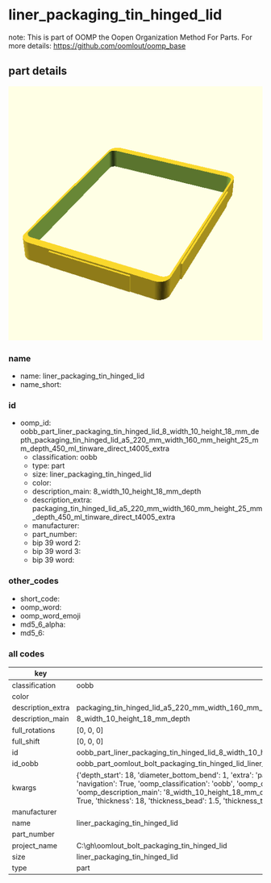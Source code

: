 # liner_packaging_tin_hinged_lid  

note: This is part of OOMP the Oopen Organization Method For Parts. For more details: https://github.com/oomlout/oomp_base

##  part details
  

[![](3dpr.png)](3dpr.png)





### name
* name: liner_packaging_tin_hinged_lid
* name_short: 
### id
* oomp_id: oobb_part_liner_packaging_tin_hinged_lid_8_width_10_height_18_mm_depth_packaging_tin_hinged_lid_a5_220_mm_width_160_mm_height_25_mm_depth_450_ml_tinware_direct_t4005_extra
  * classification: oobb
  * type: part
  * size: liner_packaging_tin_hinged_lid
  * color: 
  * description_main: 8_width_10_height_18_mm_depth
  * description_extra: packaging_tin_hinged_lid_a5_220_mm_width_160_mm_height_25_mm_depth_450_ml_tinware_direct_t4005_extra
  * manufacturer: 
  * part_number: 
  * bip 39 word 2: 
  * bip 39 word 3: 
  * bip 39 word: 

### other_codes
* short_code: 
* oomp_word: 
* oomp_word_emoji 
* md5_6_alpha: 
* md5_6: 









### all codes 
| key | value |  
| --- | --- |  
| classification | oobb |  
| color |  |  
| description_extra | packaging_tin_hinged_lid_a5_220_mm_width_160_mm_height_25_mm_depth_450_ml_tinware_direct_t4005_extra |  
| description_main | 8_width_10_height_18_mm_depth |  
| full_rotations | [0, 0, 0] |  
| full_shift | [0, 0, 0] |  
| id | oobb_part_liner_packaging_tin_hinged_lid_8_width_10_height_18_mm_depth_packaging_tin_hinged_lid_a5_220_mm_width_160_mm_height_25_mm_depth_450_ml_tinware_direct_t4005_extra |  
| id_oobb | oobb_part_oomlout_bolt_packaging_tin_hinged_lid_liner_packaging_tin_hinged_lid_8_width_10_height_18_mm_depth_packaging_tin_hinged_lid_a5_220_mm_width_160_mm_height_25_mm_depth_450_ml_tinware_direct_t4005_extra |  
| kwargs | {'depth_start': 18, 'diameter_bottom_bend': 1, 'extra': 'packaging_tin_hinged_lid_a5_220_mm_width_160_mm_height_25_mm_depth_450_ml_tinware_direct_t4005', 'filter': '', 'height': 10, 'height_start': 169, 'modes': ['3dpr'], 'navigation': True, 'oomp_classification': 'oobb', 'oomp_color': '', 'oomp_description_extra': 'packaging_tin_hinged_lid_a5_220_mm_width_160_mm_height_25_mm_depth_450_ml_tinware_direct_t4005_extra', 'oomp_description_main': '8_width_10_height_18_mm_depth', 'oomp_manufacturer': '', 'oomp_mode': 'oobb', 'oomp_part_number': '', 'oomp_run': False, 'oomp_size': 'liner_packaging_tin_hinged_lid', 'oomp_type': 'part', 'overwrite': True, 'thickness': 18, 'thickness_bead': 1.5, 'thickness_tin': 0.5, 'typ': 'all', 'type': 'oomlout_bolt_packaging_tin_hinged_lid_liner_packaging_tin_hinged_lid', 'width': 8, 'width_start': 129} |  
| manufacturer |  |  
| name | liner_packaging_tin_hinged_lid |  
| part_number |  |  
| project_name | C:\gh\oomlout_bolt_packaging_tin_hinged_lid |  
| size | liner_packaging_tin_hinged_lid |  
| type | part |  
